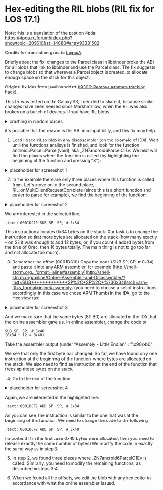 # Hex-editing the RIL blobs (RIL fix for LOS 17.1)

Note: this is a translation of the post on 4pda: 
https://4pda.ru/forum/index.php?showtopic=209610&st=34880#entry93381502

Credits for translation goes to [LogosA](https://forum.xda-developers.com/member.php?u=5554397).

Briefly about the fix: changes to the Parcel class in libbinder broke the ABI for all blobs that link to libbinder and use the Parcel class.
The fix suggests to change blobs so that wherever a Parcel object is created, to allocate enough space on the stack for this object.

Original fix idea from javelinanddart ([i9300: Remove ashmem tracking hack](https://review.lineageos.org/c/LineageOS/android_device_samsung_i9300/+/167912)).

This fix was tested on the Galaxy S3, I decided to share it, because similar changes have been needed since Marshmallow, when the RIL was also broken on a bunch of devices.
If you have RIL blobs

<details>
  <summary>crashing in random places</summary>
  
  ```shell
01-29 14:17:11.681  2697  2697 I crash_dump32: performing dump of process 2048 (target tid = 2151)
01-29 14:17:11.691  2697  2697 F DEBUG   : *** *** *** *** *** *** *** *** *** *** *** *** *** *** *** ***
01-29 14:17:11.691  2697  2697 F DEBUG   : LineageOS Version: '17.1-20200126-UNOFFICIAL-i9300'
01-29 14:17:11.691  2697  2697 F DEBUG   : Build fingerprint: 'samsung/m0xx/m0:4.3/JSS15J/I9300XXUGMJ9:user/release-keys'
01-29 14:17:11.691  2697  2697 F DEBUG   : Revision: '0'
01-29 14:17:11.691  2697  2697 F DEBUG   : ABI: 'arm'
01-29 14:17:11.693  2697  2697 F DEBUG   : Timestamp: 2020-01-29 14:17:11+0300
01-29 14:17:11.693  2697  2697 F DEBUG   : pid: 2048, tid: 2151, name: rild  >>> /vendor/bin/hw/rild <<<
01-29 14:17:11.693  2697  2697 F DEBUG   : uid: 1001
01-29 14:17:11.693  2697  2697 F DEBUG   : signal 11 (SIGSEGV), code 1 (SEGV_MAPERR), fault addr 0x0
01-29 14:17:11.694  2697  2697 F DEBUG   : Cause: null pointer dereference
01-29 14:17:11.694  2697  2697 F DEBUG   :     r0  4c27213c  r1  00000000  r2  4c27215d  r3  00000000
01-29 14:17:11.694  2697  2697 F DEBUG   :     r4  0000000d  r5  00000000  r6  00000001  r7  00000000
01-29 14:17:11.694  2697  2697 F DEBUG   :     r8  4bc281a8  r9  4bc2a7f0  r10 4bbec93c  r11 0000000b
01-29 14:17:11.694  2697  2697 F DEBUG   :     ip  4ab300a0  sp  4c272188  lr  4ab0ac99  pc  4bb6fc2a
01-29 14:17:11.650  2053  2053 I tombstoned: type=1400 audit(0.0:168): avc: denied { write } for name="tombstones" dev="mmcblk0p12" ino=335874 scontext=u:r:tombstoned:s0 tcontext=u:object_r:system_data_file:s0 tclass=dir permissive=1
01-29 14:17:11.708  2697  2697 F DEBUG   :
01-29 14:17:11.708  2697  2697 F DEBUG   : backtrace:
01-29 14:17:11.708  2697  2697 F DEBUG   :       #00 pc 0002ec2a  /system/vendor/lib/libsec-ril.so (requestScreenState+70)
01-29 14:17:11.708  2697  2697 F DEBUG   :       #01 pc 0002184d  /system/vendor/lib/libsec-ril.so
01-29 14:17:11.708  2697  2697 F DEBUG   :       #02 pc 000a6c97  /apex/com.android.runtime/lib/bionic/libc.so (__pthread_start(void*)+20) (BuildId: eb3836dc9ac2643bb8a03f339fe9c540)
01-29 14:17:11.708  2697  2697 F DEBUG   :       #03 pc 000600e1  /apex/com.android.runtime/lib/bionic/libc.so (__start_thread+30) (BuildId: eb3836dc9ac2643bb8a03f339fe9c540)
  ```
  
  ```shell
  01-29 14:32:40.829  3287  3287 F DEBUG   : *** *** *** *** *** *** *** *** *** *** *** *** *** *** *** ***
01-29 14:32:40.829  3287  3287 F DEBUG   : LineageOS Version: '17.1-20200126-UNOFFICIAL-i9300'
01-29 14:32:40.829  3287  3287 F DEBUG   : Build fingerprint: 'samsung/m0xx/m0:4.3/JSS15J/I9300XXUGMJ9:user/release-keys'
01-29 14:32:40.829  3287  3287 F DEBUG   : Revision: '0'
01-29 14:32:40.829  3287  3287 F DEBUG   : ABI: 'arm'
01-29 14:32:40.832  3287  3287 F DEBUG   : Timestamp: 2020-01-29 14:32:40+0300
01-29 14:32:40.832  3287  3287 F DEBUG   : pid: 3240, tid: 3282, name: rild  >>> /vendor/bin/hw/rild <<<
01-29 14:32:40.832  3287  3287 F DEBUG   : uid: 1001
01-29 14:32:40.832  3287  3287 F DEBUG   : signal 11 (SIGSEGV), code 1 (SEGV_MAPERR), fault addr 0x0
01-29 14:32:40.832  3287  3287 F DEBUG   : Cause: null pointer dereference
01-29 14:32:40.832  3287  3287 F DEBUG   :     r0  05b826b5  r1  05b826b5  r2  00000000  r3  00000000
01-29 14:32:40.832  3287  3287 F DEBUG   :     r4  497b993c  r5  00000000  r6  00000031  r7  00000001
01-29 14:32:40.832  3287  3287 F DEBUG   :     r8  4a1e117c  r9  497f77f0  r10 497b993c  r11 00000000
01-29 14:32:40.832  3287  3287 F DEBUG   :     ip  00000000  sp  4a1e1028  lr  48ca104f  pc  4974646c
01-29 14:32:40.838  3287  3287 F DEBUG   : 
01-29 14:32:40.838  3287  3287 F DEBUG   : backtrace:
01-29 14:32:40.838  3287  3287 F DEBUG   :       #00 pc 0003846c  /system/vendor/lib/libsec-ril.so (checkRildReset+208)
01-29 14:32:40.838  3287  3287 F DEBUG   :       #01 pc 00024f0f  /system/vendor/lib/libsec-ril.so (requestRadioPower+114)
01-29 14:32:40.838  3287  3287 F DEBUG   :       #02 pc 0002184d  /system/vendor/lib/libsec-ril.so
01-29 14:32:40.838  3287  3287 F DEBUG   :       #03 pc 000a6c97  /apex/com.android.runtime/lib/bionic/libc.so (__pthread_start(void*)+20) (BuildId: eb3836dc9ac2643bb8a03f339fe9c540)
01-29 14:32:40.838  3287  3287 F DEBUG   :       #04 pc 000600e1  /apex/com.android.runtime/lib/bionic/libc.so (__start_thread+30) (BuildId: eb3836dc9ac2643bb8a03f339fe9c540)
```
  
</details>

it's possible that the reason is the ABI incompatibility, and this fix may help.

1. Load libsec-ril.so blob in any disassembler (on the example of IDA).
Wait until the functions analisys is finished, and look for the function android::Parcel::Parcel(void), aka _ZN7android6ParcelC1Ev.
We next will find the places where the function is called (by highlighting the beginning of the function and pressing "X"):
 
 <details>
  <summary>placeholder for screenshot 1</summary>
  
 </details>

2. In the example there are only three places where this function is called from. Let's move on to the second place, RIL_onMultiClientRequestComplete (since this is a short function and easier to parse for example), we find the beginning of the function:

<details>
  <summary>placeholder for screenshot 2</summary>
  
 </details>
 
We are interested in the selected line,

```assembly
.text: 0001DC10 SUB SP, SP, # 0x34
```

This instruction allocates 0x34 bytes on the stack. Our task is to change the instruction so that more bytes are allocated on the stack (how many exactly - on S3 it was enough to add 12 bytes, or, if you count 4 added bytes from the time of Oreo, then 16 bytes totally. The main thing is not to go too far and not allocate too much).

3. Remember the offset (0001DC10)
Copy the code (SUB SP, SP, # 0x34)
and paste it into any ARM assembler, for example
[http://shell-storm.org…format=inline#assembly](http://shell-storm.org/online/Online-Assembler-and-Disassembler/?inst=SUB+++++++++++++SP%2C+SP%2C+%230x34&arch=arm-t&as_format=inline#assembly)
(you need to choose a set of instructions accordingly, in this case we chose ARM Thumb)
In the IDA, go to the Hex view tab:
 
 <details>
  <summary>placeholder for screenshot 3</summary>
  
 </details>

And we make sure that the same bytes (8D B0) are allocated in the IDA that the online assembler gave us.
In online assembler, change the code to

```assembly
SUB SP, SP, # 0x40
(0x34 + 12 = 0x40)
```

Take the assembler output (under "Assembly - Little Endian"):
"\x90\xb0"

We see that only the first byte has changed. So far, we have found only one instruction at the beginning of the function, where bytes are allocated on the stack.
We also need to find an instruction at the end of the function that frees up those bytes on the stack.

4. Go to the end of the function
 <details>
  <summary>placeholder for screenshot 4</summary>
  
 </details>

Again, we are interested in the highlighted line:
```assembly
.text: 0001DCF2 ADD SP, SP, # 0x34
```

As you can see, the instruction is similar to the one that was at the beginning of the function.
We need to change the code to the following

```assembly
.text: 0001DCF2 ADD SP, SP, # 0x40
```

(important! if in the first case 0x40 bytes were allocated, then you need to release exactly the same number of bytes)
We modify the code in exactly the same way as in step 3.

5. In step 2, we found three places where _ZN7android6ParcelC1Ev is called.
Similarly, you need to modify the remaining functions, as described in steps 3-4.

6. When we found all the offsets, we edit the blob with any hex editor in accordance with what the online assembler issued.
